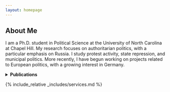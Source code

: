```yaml
---
layout: homepage
---
```


## About Me

I am a Ph.D. student in Political Science at the University of North Carolina at Chapel Hill. My research focuses on authoritarian politics, with a particular emphasis on Russia. I study protest activity, state repression, and municipal politics. More recently, I have begun working on projects related to European politics, with a growing interest in Germany.


<details>
  <summary><strong>Publications</strong></summary>

  {% include publications.html %}

</details>

{% include_relative _includes/services.md %}

